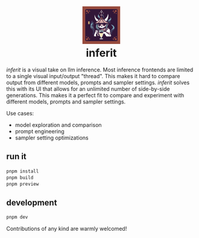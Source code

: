 <h1 align="center">
    <img src="./static/inferit.jpeg" alt="inferit" width="100px" />
    <br />
    inferit
</h1>

_inferit_ is a visual take on llm inference. Most inference frontends are
limited to a single visual input/output "thread". This makes it hard to compare
output from different models, prompts and sampler settings. _inferit_ solves
this with its UI that allows for an unlimited number of side-by-side
generations. This makes it a perfect fit to compare and experiment with
different models, prompts and sampler settings.

Use cases:

- model exploration and comparison
- prompt engineering
- sampler setting optimizations

## run it

```bash
pnpm install
pnpm build
pnpm preview
```

## development

```bash
pnpm dev
```

Contributions of any kind are warmly welcomed!
